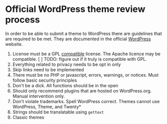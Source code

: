 # Official WordPress theme review process

In order to be able to submit a theme to WordPress there are guidelines that are required to be met. They are documented in the official [WordPress] website.

1. License must be a GPL [compatible] license. The Apache licence may be compatible. [ ] TODO: figure out if it truly is compatible with GPL.
1. Everything related to privacy needs to be opt in only
1. Skip links need to be implemented
1. There must be no PHP or javascript, errors, warnings, or notices. Must follow basic security principles
1. Don't be a dick. All functions should be in the open
1. Should only recommend plugins that are hosted on WordPress.org. Manual intervention only.
1. Don't violate trademarks. Spell WordPress correct. Themes cannot use WordPress, Theme, and Twenty\*
1. Strings should be translatable using `gettext`
1. Classic themes

[WordPress]: https://make.wordpress.org/themes/handbook/review/required/
[compatible]: https://www.gnu.org/licenses/license-list.en.html#GPLCompatibleLicenses
